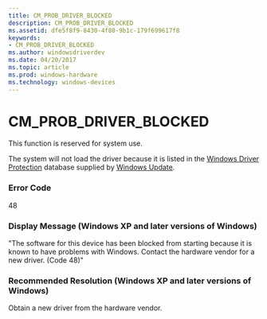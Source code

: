 ```yaml
---
title: CM_PROB_DRIVER_BLOCKED
description: CM_PROB_DRIVER_BLOCKED
ms.assetid: dfe5f8f9-8430-4f80-9b1c-179f699617f8
keywords:
- CM_PROB_DRIVER_BLOCKED
ms.author: windowsdriverdev
ms.date: 04/20/2017
ms.topic: article
ms.prod: windows-hardware
ms.technology: windows-devices
---
```


# CM_PROB_DRIVER_BLOCKED

This function is reserved for system use.





The system will not load the driver because it is listed in the [Windows Driver Protection](https://msdn.microsoft.com/windows-drivers/develop/distributing_a_driver_package_win8) database supplied by [Windows Update](https://msdn.microsoft.com/windows-drivers/develop/distributing_a_driver_package_win8)*.*

### Error Code

48

### Display Message (Windows XP and later versions of Windows)

"The software for this device has been blocked from starting because it is known to have problems with Windows. Contact the hardware vendor for a new driver. (Code 48)"

### Recommended Resolution (Windows XP and later versions of Windows)

Obtain a new driver from the hardware vendor.

 

 





